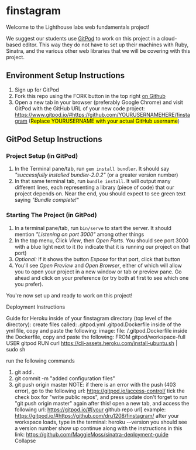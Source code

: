 # finstagram


Welcome to the Lighthouse labs web fundamentals project! 

We suggest our students use [GitPod](https://www.gitpod.io/) to work on this project in a cloud-based editor. This way they do not have to set up their machines with Ruby, Sinatra, and the various other web libraries that we will be covering with this project.

## Environment Setup Instructions

1. Sign up for GitPod
2. Fork this repo using the FORK button in the top right [on Github](https://github.com/lighthouse-labs/finstagram)
3. Open a new tab in your browser (preferably Google Chrome) and visit GitPod with the GitHub URL of your new code project: <https://www.gitpod.io/#https://github.com/YOURUSERNAMEHERE/finstagram> (<mark>Replace YOURUSERNAME with your actual GitHub username</mark>)

## GitPod Setup Instructions

### Project Setup (in GitPod)

1. In the Terminal pane/tab, run `gem install bundler`. It should say _"successfully installed bundler-2.0.2"_ (or a greater version number)
2. In that same terminal tab, run `bundle install`. It will output many different lines, each representing a library (piece of code) that our project depends on. Near the end, you should expect to see green text saying _"Bundle complete!"_

### Starting The Project (in GitPod)

1. In a terminal pane/tab, run `bin/serve` to start the server. It should mention _"Listening on port 3000"_ among other things
2. In the top menu, Click _View_, then _Open Ports_. You should see port 3000 with a blue light next to it (to indicate that it is running our project on that port)
3. _Optional:_ If it shows the button _Expose_ for that port, click that button
4. You'll see _Open Preview_ and _Open Browser_, either of which will allow you to open your project in a new window or tab or preview pane. Go ahead and click on your preference (or try both at first to see which one you prefer).

You're now set up and ready to work on this project!



Deployment Instructions

Guide for Heroku
inside of your finstagram directory (top level of the directory):
create files called:
.gitpod.yml
.gitpod.Dockerfile
inside of the yml file, copy and paste the following:
image:
  file: /.gitpod.Dockerfile
inside the Dockerfile, copy and paste the following:
FROM gitpod/workspace-full
USER gitpod
RUN curl https://cli-assets.heroku.com/install-ubuntu.sh | sudo sh

run the following commands
1. git add .
2. git commit -m "added configuration files"
3. git push origin master
NOTE:
if there is an error with the push (403 error), go to the following url:
https://gitpod.io/access-control/
tick the check box for "write public repos", and press update
don't forget to run "git push origin master" again after this!
open a new tab, and access the following url:
https://gitpod.io/#[your github repo url]
example:
https://gitpod.io/#https://github.com/dru1208/finstagram/
after your workspace loads, type in the terminal:
heroku --version
you should see a version number show up
continue along with the instructions in this link:
https://github.com/MaggieMoss/sinatra-deployment-guide
Collapse